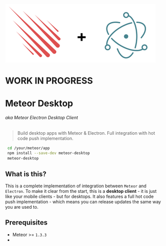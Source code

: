 ![Logo](meteor-desktop.png)

# WORK IN PROGRESS

# Meteor Desktop
###### aka Meteor Electron Desktop Client
> Build desktop apps with Meteor & Electron. Full integration with hot code push implementation.

```bash
 cd /your/meteor/app
 npm install --save-dev meteor-desktop
 meteor-desktop
```

## What is this?

This is a complete implementation of integration between `Meteor` and `Electron`. To make it clear from the start, this is a **desktop client** - it is just like your mobile clients - but for desktops. It also features a full hot code push implementation - which means you can release updates the same way you are used to.

## Prerequisites

 - Meteor >= `1.3.3`
 - 
